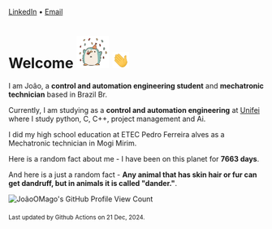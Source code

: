 [LinkedIn](https://www.linkedin.com/in/joão-pedro-gozzoli-b95641301/) &bull;
[Email](joaopedrogozzoli@gmail.com)

# Welcome <img src="happy.gif" height="64px" /> <img src="wave.gif" height="32px" />

I am João, a  **control and automation engineering student** and **mechatronic technician** based in Brazil Br.

Currently, I am studying as a **control and automation engineering** at [Unifei](https://unifei.edu.br) where I study python, C, C++, project management and Ai.

I did my high school education at ETEC Pedro Ferreira alves as a Mechatronic technician in Mogi Mirim.

Here is a random fact about me - I have been on this planet for **7663 days**.

And here is a just a random fact -  **Any animal that has skin hair or fur can get dandruff, but in animals it is called "dander."**.

![JoãoOMago's GitHub Profile View Count](https://komarev.com/ghpvc/?username=JoaoOMago)

<sub>Last updated by Github Actions on 21 Dec, 2024.</sub>

